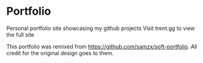 # Portfolio

Personal portfolio site showcasing my github projects
Visit <a>trent.gg</a> to view the full site

This portfolio was remixed from <a>https://github.com/samzx/soft-portfolio</a>. 
All credit for the original design goes to them.







